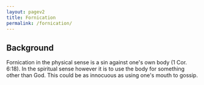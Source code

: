 ```yaml
---
layout: pagev2
title: Fornication
permalink: /fornication/
---
```


## Background

Fornication in the physical sense is a sin against one's own body (1 Cor. 6:18). In the spiritual sense however it is to use the body for something other than God. This could be as innocuous as using one's mouth to gossip. 
